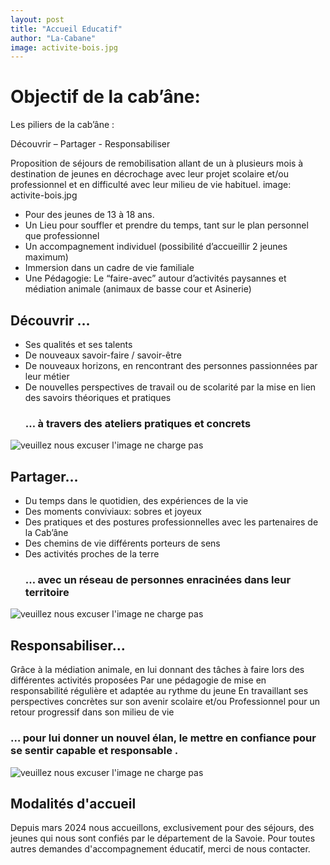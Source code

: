 ```yaml
---
layout: post
title: "Accueil Educatif"
author: "La-Cabane"
image: activite-bois.jpg
---
```


# Objectif de la cab’âne:
Les piliers de la cab’âne : 

Découvrir – Partager - Responsabiliser

Proposition de séjours de remobilisation allant de un à plusieurs mois à destination de jeunes en décrochage avec leur projet scolaire et/ou professionnel et en difficulté avec leur milieu de vie habituel. 
image: activite-bois.jpg
- Pour des jeunes de 13 à 18 ans.
- Un Lieu pour souffler et prendre du temps, tant sur le plan personnel que professionnel
- Un  accompagnement individuel (possibilité d’accueillir 2 jeunes maximum)
- Immersion dans un cadre de vie familiale 
- Une Pédagogie: Le “faire-avec” autour d’activités paysannes et médiation animale (animaux de basse cour et Asinerie)

## Découvrir …
- Ses qualités et ses talents 
- De nouveaux savoir-faire / savoir-être
- De nouveaux horizons, en rencontrant des personnes passionnées par leur métier
- De nouvelles perspectives de travail ou de scolarité par la mise en lien des savoirs théoriques et pratiques
    ###   … à travers des ateliers pratiques et concrets 
![veuillez nous excuser l'image ne charge pas](/la-cabane/assets/img/anes.jpeg)

  ## Partager…
- Du temps dans le quotidien, des expériences de la vie  
- Des moments conviviaux: sobres et joyeux
- Des pratiques et des postures professionnelles avec les partenaires de la Cab’âne
- Des chemins de vie différents porteurs de sens 
- Des activités proches de la terre
     ###    … avec un réseau de personnes enracinées dans leur territoire 
![veuillez nous excuser l'image ne charge pas](/la-cabane/assets/img/odile-floue.jpg)

## Responsabiliser…

Grâce à la médiation animale,
en lui donnant des tâches à faire lors des différentes activités proposées
Par une pédagogie de mise en responsabilité régulière et adaptée au rythme du jeune
En travaillant ses perspectives concrètes sur son avenir scolaire et/ou Professionnel pour un retour progressif dans son milieu de vie
  ###    … pour lui donner un nouvel élan, le mettre en confiance pour  se sentir capable et responsable .
![veuillez nous excuser l'image ne charge pas](/la-cabane/assets/img/bella-mediation1.jpg)

## Modalités d'accueil

Depuis mars 2024 nous accueillons, exclusivement pour des séjours,  des jeunes qui nous sont confiés par le département de la Savoie.
Pour toutes autres demandes d'accompagnement éducatif, merci de nous contacter.




